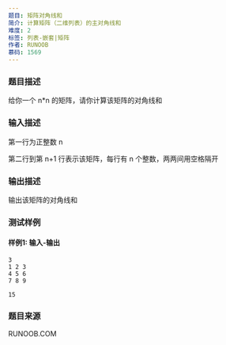 ```yaml
---
题目: 矩阵对角线和
简介: 计算矩阵（二维列表）的主对角线和
难度: 2
标签: 列表-嵌套|矩阵
作者: RUNOOB
慕码: 1569
---
```


### 题目描述

给你一个 n*n 的矩阵，请你计算该矩阵的对角线和

### 输入描述

第一行为正整数 n

第二行到第 n+1 行表示该矩阵，每行有 n 个整数，两两间用空格隔开

### 输出描述

输出该矩阵的对角线和

### 测试样例

#### 样例1: 输入-输出

```
3
1 2 3
4 5 6
7 8 9
```

```
15
```

### 题目来源

RUNOOB.COM